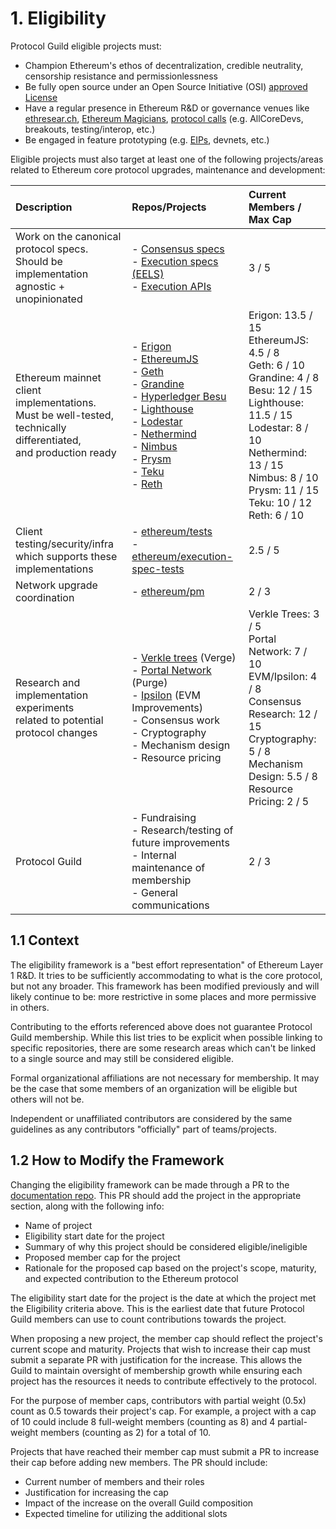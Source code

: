 # 1. Eligibility

Protocol Guild eligible projects must:

- Champion Ethereum's ethos of decentralization, credible neutrality, censorship resistance and permissionlessness 
- Be fully open source under an Open Source Initiative (OSI) [approved License](https://opensource.org/licenses)
- Have a regular presence in Ethereum R&D or governance venues like [ethresear.ch](https://ethresear.ch), [Ethereum Magicians](https://ethereum-magicians.org/), [protocol calls](https://calendar.google.com/calendar/u/0?cid=Y191cGFvZm9uZzhtZ3JtcmtlZ243aWM3aGs1c0Bncm91cC5jYWxlbmRhci5nb29nbGUuY29t) (e.g. AllCoreDevs, breakouts, testing/interop, etc.)
- Be engaged in feature prototyping (e.g. [EIPs](https://github.com/ethereum/eips), devnets, etc.)

Eligible projects must also target at least one of the following projects/areas related to Ethereum core protocol upgrades, maintenance and development:

| Description | Repos/Projects | Current Members / Max Cap |
|:--|:---|:---|
| Work on the canonical protocol specs. <br/> Should be implementation agnostic + unopinionated | - [Consensus specs](https://github.com/ethereum/consensus-specs) <br/> - [Execution specs (EELS)](https://github.com/ethereum/execution-specs) <br/> - [Execution APIs](https://github.com/ethereum/execution-apis)  | 3 / 5 |
| Ethereum mainnet client implementations. <br/> Must be well-tested, technically differentiated, <br/>  and production ready | - [Erigon](https://github.com/erigontech/erigon) <br/> - [EthereumJS](https://github.com/ethereumjs) <br/> - [Geth](https://github.com/ethereum/go-ethereum) <br/> - [Grandine](https://github.com/grandinetech/grandine) <br/> - [Hyperledger Besu](https://github.com/hyperledger/besu) <br/> - [Lighthouse](https://github.com/sigp/lighthouse) <br/> - [Lodestar](https://github.com/ChainSafe/lodestar) <br/> - [Nethermind](https://github.com/NethermindEth/nethermind) <br/> - [Nimbus](https://github.com/status-im/nimbus-eth2) <br/> - [Prysm](https://github.com/prysmaticlabs/prysm) <br/> - [Teku](https://github.com/ConsenSys/teku) <br/> - [Reth](https://github.com/paradigmxyz/reth) | Erigon: 13.5 / 15 <br/> EthereumJS: 4.5 / 8 <br/> Geth: 6 / 10 <br/> Grandine: 4 / 8 <br/> Besu: 12 / 15 <br/> Lighthouse: 11.5 / 15 <br/> Lodestar: 8 / 10 <br/> Nethermind: 13 / 15 <br/> Nimbus: 8 / 10 <br/> Prysm: 11 / 15 <br/> Teku: 10 / 12 <br/> Reth: 6 / 10 |
| Client testing/security/infra <br/> which supports these implementations | - [ethereum/tests](https://github.com/ethereum/tests) <br/> - [ethereum/execution-spec-tests](https://github.com/ethereum/execution-spec-tests) | 2.5 / 5 |
| Network upgrade coordination  | - [ethereum/pm](https://github.com/ethereum/pm) | 2 / 3 |
| Research and implementation experiments <br/> related to potential protocol changes | - [Verkle trees](https://github.com/gballet/go-verkle) (Verge) <br/> - [Portal Network](https://github.com/ethereum/portal-network-specs) (Purge) <br/> - [Ipsilon](https://github.com/ipsilon) (EVM Improvements) <br/> - Consensus work <br/> - Cryptography <br/> - Mechanism design <br/> - Resource pricing | Verkle Trees: 3 / 5 <br/> Portal Network: 7 / 10 <br/> EVM/Ipsilon: 4 / 8 <br/> Consensus Research: 12 / 15 <br/> Cryptography: 5 / 8 <br/> Mechanism Design: 5.5 / 8 <br/> Resource Pricing: 2 / 5 |
| Protocol Guild | - Fundraising <br/> - Research/testing of future improvements <br/> - Internal maintenance of membership <br/> - General communications | 2 / 3 |

## 1.1 Context

The eligibility framework is a "best effort representation" of Ethereum Layer 1 R&D. It tries to be sufficiently accommodating to what is the core protocol, but not any broader. This framework has been modified previously and will likely continue to be: more restrictive in some places and more permissive in others.

Contributing to the efforts referenced above does not guarantee Protocol Guild membership. While this list tries to be explicit when possible linking to specific repositories, there are some research areas which can't be linked to a single source and may still be considered eligible.

Formal organizational affiliations are not necessary for membership. It may be the case that some members of an organization will be eligible but others will not be.

Independent or unaffiliated contributors are considered by the same guidelines as any contributors "officially" part of teams/projects.

## 1.2 How to Modify the Framework

Changing the eligibility framework can be made through a PR to the [documentation repo](https://github.com/protocolguild/documentation). This PR should add the project in the appropriate section, along with the following info:

- Name of project
- Eligibility start date for the project
- Summary of why this project should be considered eligible/ineligible
- Proposed member cap for the project
- Rationale for the proposed cap based on the project's scope, maturity, and expected contribution to the Ethereum protocol

The eligibility start date for the project is the date at which the project met the Eligibility criteria above. This is the earliest date that future Protocol Guild members can use to count contributions towards the project.

When proposing a new project, the member cap should reflect the project's current scope and maturity. Projects that wish to increase their cap must submit a separate PR with justification for the increase. This allows the Guild to maintain oversight of membership growth while ensuring each project has the resources it needs to contribute effectively to the protocol.

For the purpose of member caps, contributors with partial weight (0.5x) count as 0.5 towards their project's cap. For example, a project with a cap of 10 could include 8 full-weight members (counting as 8) and 4 partial-weight members (counting as 2) for a total of 10.

Projects that have reached their member cap must submit a PR to increase their cap before adding new members. The PR should include:
- Current number of members and their roles
- Justification for increasing the cap
- Impact of the increase on the overall Guild composition
- Expected timeline for utilizing the additional slots
